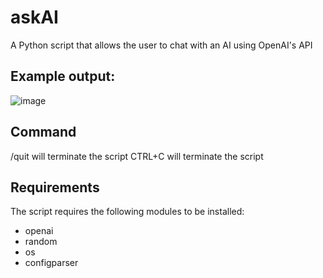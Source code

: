 # askAI
A Python script that allows the user to chat with an AI using OpenAI's API 

## Example output: 
![image](https://user-images.githubusercontent.com/60260940/210553358-aade3dda-0090-41a8-a840-73d9f10ebce4.png)


## Command
/quit will terminate the script
CTRL+C will terminate the script

## Requirements
The script requires the following modules to be installed: 
- openai 
- random
- os
- configparser
